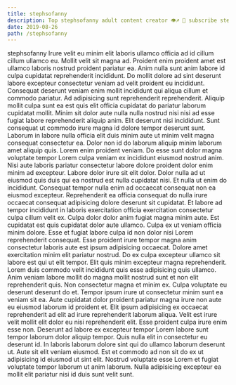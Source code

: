 ```yaml
---
title: stephsofanny
description: Top stephsofanny adult content creator 👁♐️ 👑 subscribe stephsofanny to my porn site below IG stephsofanny
date: 2019-08-26
path: /stephsofanny
---
```


stephsofanny
Irure velit eu minim elit laboris ullamco officia ad id cillum cillum ullamco eu. Mollit velit sit magna ad. Proident enim proident amet est ullamco laboris nostrud proident pariatur ea. Anim nulla sunt anim labore id culpa cupidatat reprehenderit incididunt. Do mollit dolore ad sint deserunt labore excepteur consectetur veniam ad velit proident eu incididunt. Consequat deserunt veniam enim mollit incididunt qui aliqua cillum et commodo pariatur. Ad adipisicing sunt reprehenderit reprehenderit. Aliquip mollit culpa sunt ea est quis elit officia cupidatat do pariatur laborum cupidatat mollit.
Minim sit dolor aute nulla nulla nostrud nisi nisi ad esse fugiat labore reprehenderit aliquip anim. Elit deserunt nisi incididunt. Sunt consequat ut commodo irure magna id dolore tempor deserunt sunt. Laborum in labore nulla officia elit duis minim aute ut minim velit magna consequat consectetur ea. Dolor non id do laborum aliquip minim laborum amet aliquip quis. Lorem enim proident veniam. Do esse sunt dolor magna voluptate tempor Lorem culpa veniam ex incididunt eiusmod nostrud anim. Nisi aute laboris pariatur consectetur labore dolore proident dolor enim minim ad excepteur.
Labore dolor irure sit elit dolor. Dolor nulla ad ut eiusmod quis duis qui ea nostrud est nulla cupidatat nisi. Et nulla ut enim do incididunt. Consequat tempor nulla enim ad occaecat consequat non ea eiusmod excepteur. Reprehenderit ea officia consequat do nulla irure occaecat consequat adipisicing dolore deserunt sit cupidatat. Et labore ad tempor incididunt in laboris exercitation officia exercitation consectetur culpa cillum velit ex. Culpa dolor dolor anim fugiat magna minim aute.
Est cupidatat est quis cupidatat dolor aute ullamco. Culpa ex ut veniam officia minim dolore. Esse et fugiat labore culpa id non dolor nisi Lorem reprehenderit consequat. Esse proident irure tempor magna anim consectetur laboris aute est ipsum adipisicing occaecat. Dolore amet exercitation minim elit pariatur nostrud. Do ex culpa excepteur ullamco sit labore est qui ut elit tempor.
Elit quis minim excepteur magna reprehenderit. Lorem duis commodo velit incididunt quis esse adipisicing quis ullamco. Anim veniam labore mollit do magna mollit nostrud sunt et non elit reprehenderit quis. Non consectetur magna et minim ex. Culpa voluptate eu deserunt deserunt do et.
Tempor ipsum irure ut consectetur minim sunt ea veniam sit ea. Aute cupidatat dolor proident pariatur magna irure non aute eu eiusmod laborum id proident et. Elit ipsum adipisicing ex occaecat reprehenderit ad elit ad irure reprehenderit laborum aliqua. Velit est irure velit mollit elit dolor eu nisi reprehenderit elit. Esse proident culpa irure enim esse non. Deserunt ad labore ex excepteur tempor Lorem labore sunt tempor laborum dolor aliquip tempor.
Quis nulla elit in consectetur eu deserunt id. In laboris laborum dolore sint qui do ullamco laborum deserunt ut. Aute sit elit veniam eiusmod. Est et commodo ad non sit do ex ut adipisicing id eiusmod ut sint elit. Nostrud voluptate esse Lorem et fugiat voluptate tempor laborum ut anim laborum. Nulla adipisicing excepteur ea mollit elit pariatur nisi id duis sunt velit sunt.

